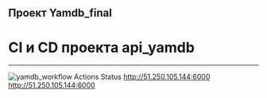 ## Проект Yamdb_final
# CI и CD проекта api_yamdb
* * *
![yamdb_workflow Actions Status](https://github.com/tvs2320/yamdb_final/workflows/yamdb_workflow/badge.svg)
http://51.250.105.144:6000
http://51.250.105.144:6000